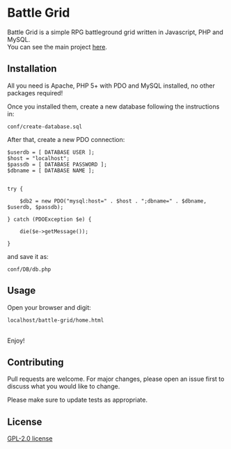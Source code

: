 # Battle Grid

Battle Grid is a simple RPG battleground grid written in Javascript, PHP and MySQL.<br>
You can see the main project [here](https://github.com/MollyMillion86/DeDDIY).

## Installation

All you need is Apache, PHP 5+ with PDO and MySQL installed, no other packages required!

Once you installed them, create a new database following the instructions in:

```
conf/create-database.sql
```

After that, create a new PDO connection:

```
$userdb = [ DATABASE USER ];
$host = "localhost";
$passdb = [ DATABASE PASSWORD ];
$dbname = [ DATABASE NAME ];


try {	
	
	$db2 = new PDO("mysql:host=" . $host . ";dbname=" . $dbname, $userdb, $passdb);
	
} catch (PDOException $e) {

	die($e->getMessage());
	
}
```

and save it as:

```
conf/DB/db.php
```

## Usage

Open your browser and digit:

```
localhost/battle-grid/home.html
```

<br>
Enjoy!

## Contributing
Pull requests are welcome. For major changes, please open an issue first to discuss what you would like to change.

Please make sure to update tests as appropriate.

## License
[GPL-2.0 license](https://www.gnu.org/licenses/old-licenses/gpl-2.0.html)
